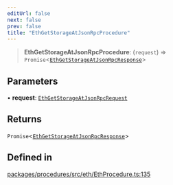 ```yaml
---
editUrl: false
next: false
prev: false
title: "EthGetStorageAtJsonRpcProcedure"
---
```


> **EthGetStorageAtJsonRpcProcedure**: (`request`) => `Promise`\<[`EthGetStorageAtJsonRpcResponse`](/reference/tevm/procedures/type-aliases/ethgetstorageatjsonrpcresponse/)\>

## Parameters

• **request**: [`EthGetStorageAtJsonRpcRequest`](/reference/tevm/procedures/type-aliases/ethgetstorageatjsonrpcrequest/)

## Returns

`Promise`\<[`EthGetStorageAtJsonRpcResponse`](/reference/tevm/procedures/type-aliases/ethgetstorageatjsonrpcresponse/)\>

## Defined in

[packages/procedures/src/eth/EthProcedure.ts:135](https://github.com/evmts/tevm-monorepo/blob/main/packages/procedures/src/eth/EthProcedure.ts#L135)
